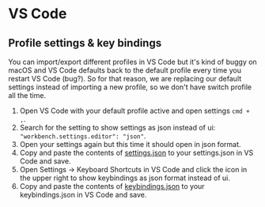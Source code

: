 # VS Code

## Profile settings & key bindings

You can import/export different profiles in VS Code but it's kind of buggy on macOS and VS Code defaults back to the default profile every time you restart VS Code (bug?). So for that reason, we are replacing our default settings instead of importing a new profile, so we don't have switch profile all the time.

1. Open VS Code with your default profile active and open settings `cmd + ,`.
1. Search for the setting to show settings as json instead of ui: `"workbench.settings.editor": "json"`.
1. Open your settings again but this time it should open in json format.
1. Copy and paste the contents of [settings.json](settings.json) to your settings.json in VS Code and save.
1. Open Settings -> Keyboard Shortcuts in VS Code and click the icon in the upper right to show keybindings as json format instead of ui.
1. Copy and paste the contents of [keybindings.json](keybindings.json) to your keybindings.json in VS Code and save.
